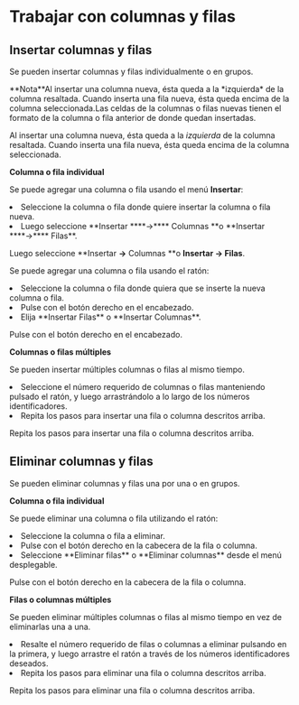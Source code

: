 
# Trabajar con columnas y filas

## Insertar columnas y filas

Se pueden insertar columnas y filas individualmente o en grupos.
<td width="93" bgcolor="#94bd5e">**Nota**</td><td width="526">Al insertar una columna nueva, ésta queda a la *izquierda* de la columna resaltada. Cuando inserta una fila nueva, ésta queda encima de la columna seleccionada.Las celdas de la columnas o filas nuevas tienen el formato de la columna o fila anterior de donde quedan insertadas.</td>

Al insertar una columna nueva, ésta queda a la *izquierda* de la columna resaltada. Cuando inserta una fila nueva, ésta queda encima de la columna seleccionada.

**Columna o fila individual**

Se puede agregar una columna o fila usando el menú **Insertar**:

<li>
Seleccione la columna o fila donde quiere insertar la columna o fila nueva.
</li>
<li>
Luego seleccione **Insertar ****→**** Columnas **o **Insertar ****→**** Filas**.
</li>

Luego seleccione **Insertar ****→**** Columnas **o **Insertar ****→**** Filas**.

Se puede agregar una columna o fila usando el ratón:

<li>
Seleccione la columna o fila donde quiera que se inserte la nueva columna o fila.
</li>
<li>
Pulse con el botón derecho en el encabezado.
</li>
<li>
Elija **Insertar Filas** o **Insertar Columnas**.
</li>

Pulse con el botón derecho en el encabezado.

**Columnas o filas múltiples**

Se pueden insertar múltiples columnas o filas al mismo tiempo.

<li>
Seleccione el número requerido de columnas o filas manteniendo pulsado el ratón, y luego arrastrándolo a lo largo de los números identificadores.
</li>
<li>
Repita los pasos para insertar una fila o columna descritos arriba.
</li>

Repita los pasos para insertar una fila o columna descritos arriba.

## Eliminar columnas y filas

Se pueden eliminar columnas y filas una por una o en grupos.

**Columna o fila individual**

Se puede eliminar una columna o fila utilizando el ratón:

<li>
Seleccione la columna o fila a eliminar.
</li>
<li>
Pulse con el botón derecho en la cabecera de la fila o columna.
</li>
<li>
Seleccione **Eliminar filas** o **Eliminar columnas** desde el menú desplegable.
</li>

Pulse con el botón derecho en la cabecera de la fila o columna.

**Filas o columnas múltiples**

Se pueden eliminar múltiples columnas o filas al mismo tiempo en vez de eliminarlas una a una.

<li>
Resalte el número requerido de filas o columnas a eliminar pulsando en la primera, y luego arrastre el ratón a través de los números identificadores deseados.
</li>
<li>
Repita los pasos para eliminar una fila o columna descritos arriba.
</li>

Repita los pasos para eliminar una fila o columna descritos arriba.


